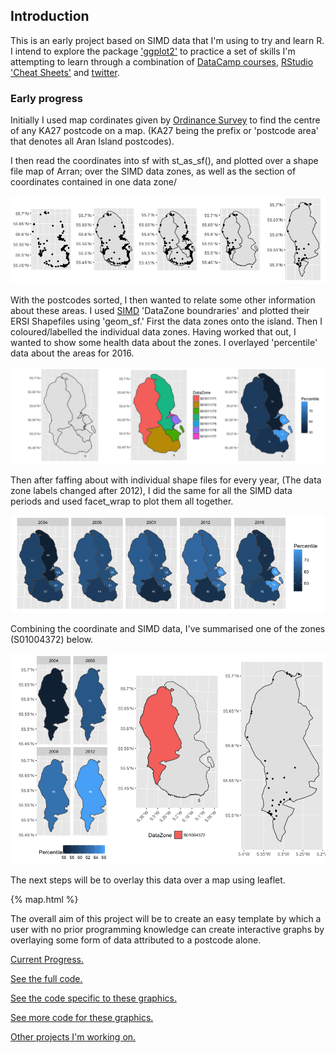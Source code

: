 ## Introduction
This is an early project based on SIMD data that I'm using to try and learn R.
I intend to explore the package ['ggplot2'](http://ggplot2.tidyverse.org/reference/ggsf.html) to practice a set of skills I'm attempting to learn through a combination of [DataCamp courses](https://www.datacamp.com/courses/free-introduction-to-r), [RStudio 'Cheat Sheets'](https://www.rstudio.com/resources/cheatsheets/) and [twitter](https://twitter.com/hashtag/Rstats?src=hash).


### Early progress

Initially I used map cordinates given by [Ordinance Survey](https://www.ordnancesurvey.co.uk/opendatadownload/products.html) to find the centre of any KA27 postcode on a map.
(KA27 being the prefix or 'postcode area' that denotes all Aran Island postcodes).

I then read the coordinates into sf with st_as_sf(), and plotted over a shape file map of Arran; over the SIMD data zones, as well as the section of coordinates contained in one data zone/

![Coordinate plots](Rplot11.5.png)

With the postcodes sorted, I then wanted to relate some other information about these areas.
I used [SIMD](www.gov.scot/Topics/Statistics/SIMD) 'DataZone boundraries' and plotted their ERSI Shapefiles using 'geom_sf.' 
First the data zones onto the island.
Then I coloured/labelled the individual data zones.
Having worked that out, I wanted to show some health data about the zones. I overlayed 'percentile' data about the areas for 2016.

![DZ Outlines2](Rplot13.png)

Then after faffing about with individual shape files for every year, (The data zone labels changed after 2012), I did the same for all the SIMD data periods and used facet_wrap to plot them all together.

![Percentile Facet_wrap](Rplot10.png)

Combining the coordinate and SIMD data, I've summarised one of the zones (S01004372) below.

![Summary plots](Rplot12.5.png)

The next steps will be to overlay this data over a map using leaflet.


{% map.html %}


The overall aim of this project will be to create an easy template by which a user with no prior programming knowledge can create interactive graphs by overlaying some form of data attributed to a postcode alone.

[Current Progress.](massively_facet.html) 

[See the full code.](Arran_Workbook.html)

[See the code specific to these graphics.](front_page_graphics.html)

[See more code for these graphics.](plots.html)

[Other projects I'm working on.](https://fergustaylor.github.io) 
